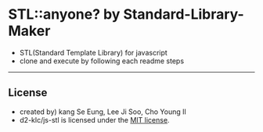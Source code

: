 # STL::anyone? by Standard-Library-Maker
- STL(Standard Template Library) for javascript
- clone and execute by following each readme steps

-----
## License
- created by) kang Se Eung, Lee Ji Soo, Cho Young Il
- d2-klc/js-stl is licensed under the [MIT license](LICENSE).

